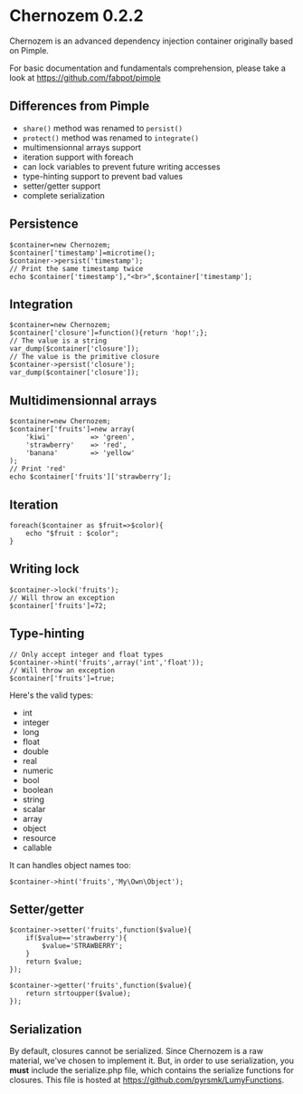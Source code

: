 Chernozem 0.2.2
===============

Chernozem is an advanced dependency injection container originally based on Pimple.

For basic documentation and fundamentals comprehension, please take a look at https://github.com/fabpot/pimple

Differences from Pimple
-----------------------

- `share()` method was renamed to `persist()`
- `protect()` method was renamed to `integrate()`
- multimensionnal arrays support
- iteration support with foreach
- can lock variables to prevent future writing accesses
- type-hinting support to prevent bad values
- setter/getter support
- complete serialization

Persistence
-----------

    $container=new Chernozem;
    $container['timestamp']=microtime();
    $container->persist('timestamp');
    // Print the same timestamp twice
    echo $container['timestamp'],"<br>",$container['timestamp'];

Integration
-----------

    $container=new Chernozem;
    $container['closure']=function(){return 'hop!';};
    // The value is a string
    var_dump($container['closure']);
    // The value is the primitive closure
    $container->persist('closure');
    var_dump($container['closure']);

Multidimensionnal arrays
------------------------

    $container=new Chernozem;
    $container['fruits']=new array(
        'kiwi'          => 'green',
        'strawberry'    => 'red',
        'banana'        => 'yellow'
    );
    // Print 'red'
    echo $container['fruits']['strawberry'];

Iteration
---------

    foreach($container as $fruit=>$color){
        echo "$fruit : $color";
    }

Writing lock
------------

    $container->lock('fruits');
    // Will throw an exception
    $container['fruits']=72;

Type-hinting
------------

    // Only accept integer and float types
    $container->hint('fruits',array('int','float'));
    // Will throw an exception
    $container['fruits']=true;

Here's the valid types:

- int
- integer
- long
- float
- double
- real
- numeric
- bool
- boolean
- string
- scalar
- array
- object
- resource
- callable

It can handles object names too:

    $container->hint('fruits','My\Own\Object');

Setter/getter
-------------

    $container->setter('fruits',function($value){
        if($value=='strawberry'){
            $value='STRAWBERRY';
        }
        return $value;
    });

    $container->getter('fruits',function($value){
        return strtoupper($value);
    });

Serialization
-------------

By default, closures cannot be serialized. Since Chernozem is a raw material, we've chosen to implement it. But, in order to use serialization, you __must__ include the serialize.php file, which contains the serialize functions for closures. This file is hosted at https://github.com/pyrsmk/LumyFunctions. 
